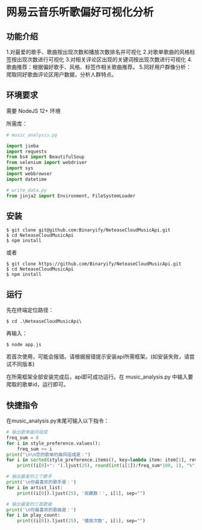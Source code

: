 # 网易云音乐听歌偏好可视化分析

## 功能介绍

1.对最爱的歌手、歌曲按出现次数和播放次数排名并可视化
2.对歌单歌曲的风格标签按出现次数进行可视化
3.对相关评论区出现的关键词按出现次数进行可视化
4.歌曲推荐：根据偏好歌手、风格、标签作相关歌曲推荐。
5.同好用户群像分析：爬取同好歌曲评论区用户数据，分析人群特点。

## 环境要求

需要 NodeJS 12+ 环境

所需库：

```py
# music_analysis.py

import jieba
import requests
from bs4 import BeautifulSoup
from selenium import webdriver
import sys
import webbrowser
import datetime
```

```py
# write_data.py
from jinja2 import Environment, FileSystemLoader
```


## 安装

```shell
$ git clone git@github.com:Binaryify/NeteaseCloudMusicApi.git
$ cd NeteaseCloudMusicApi
$ npm install
```

或者

```shell
$ git clone https://github.com/Binaryify/NeteaseCloudMusicApi.git
$ cd NeteaseCloudMusicApi
$ npm install
```


## 运行

先在终端定位路径：

```shell
$ cd .\NeteaseCloudMusicApi\
```

再输入：

```shell
$ node app.js
```

若首次使用，可能会报错。请根据报错提示安装api所需框架。(如安装失败，请尝试不同版本)


在所需框架全部安装完成后，api即可成功运行。在 music_analysis.py 中输入要爬取的歌单id，运行即可。


## 快捷指令

在music_analysis.py末尾可输入以下指令：

```py
# 输出歌单曲风组成
freq_sum = 0
for i in style_preference.values():
    freq_sum += i
print("\n\n您的歌单的曲风组成是：")
for i in sorted(style_preference.items(), key=lambda item: item[1], reverse=True):
    print((i[0]+": ").ljust(25), round(int(i[1])/freq_sum*100, 1), "%", sep="")
```

```py
# 输出最爱的三个歌手
print('\n你最喜欢的歌手是：')
for i in artist_list:
    print((i[0]).ljust(25), '收藏数：', i[1], sep="")
```

```py
# 输出最爱的三首歌曲
print('\n你最喜欢的歌曲是：')
for i in play_count:
    print((i[0]).ljust(25), '播放次数', i[1], sep="")
```
